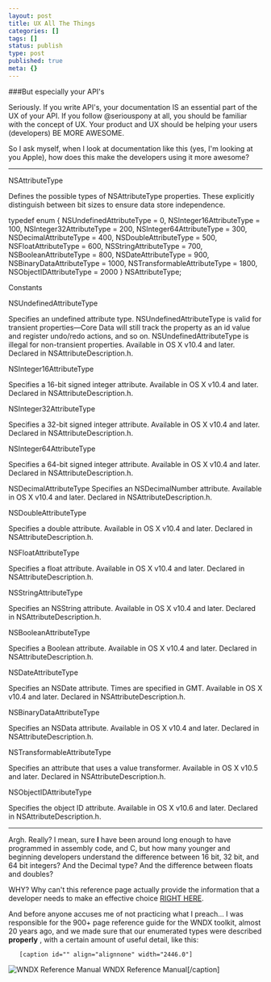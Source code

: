```yaml
---
layout: post
title: UX All The Things
categories: []
tags: []
status: publish
type: post
published: true
meta: {}
---
```


###But especially your API's



Seriously.  If you write API's, your documentation IS an essential part of the UX of your API.  If you follow @seriouspony at all, you should be familiar with the concept of UX.  Your product and UX should be helping your users (developers) BE MORE AWESOME.


So I ask myself, when I look at documentation like this (yes, I'm looking at you Apple), how does this make the developers using it more awesome?


****



NSAttributeType


Defines the possible types of NSAttributeType properties. These explicitly distinguish between bit sizes to ensure data store independence.


typedef enum {
NSUndefinedAttributeType = 0,
NSInteger16AttributeType = 100,
NSInteger32AttributeType = 200,
NSInteger64AttributeType = 300,
NSDecimalAttributeType = 400,
NSDoubleAttributeType = 500,
NSFloatAttributeType = 600,
NSStringAttributeType = 700,
NSBooleanAttributeType = 800,
NSDateAttributeType = 900,
NSBinaryDataAttributeType = 1000,
NSTransformableAttributeType = 1800,
NSObjectIDAttributeType = 2000
} NSAttributeType;


Constants


NSUndefinedAttributeType


Specifies an undefined attribute type.
NSUndefinedAttributeType is valid for transient properties—Core Data will still track the property as an id value and register undo/redo actions, and so on.
NSUndefinedAttributeType is illegal for non-transient properties.
Available in OS X v10.4 and later.
Declared in NSAttributeDescription.h.


NSInteger16AttributeType


Specifies a 16-bit signed integer attribute.
Available in OS X v10.4 and later.
Declared in NSAttributeDescription.h.


NSInteger32AttributeType


Specifies a 32-bit signed integer attribute.
Available in OS X v10.4 and later.
Declared in NSAttributeDescription.h.


NSInteger64AttributeType


Specifies a 64-bit signed integer attribute.
Available in OS X v10.4 and later.
Declared in NSAttributeDescription.h.


NSDecimalAttributeType
Specifies an NSDecimalNumber attribute.
Available in OS X v10.4 and later.
Declared in NSAttributeDescription.h.


NSDoubleAttributeType


Specifies a double attribute.
Available in OS X v10.4 and later.
Declared in NSAttributeDescription.h.


NSFloatAttributeType


Specifies a float attribute.
Available in OS X v10.4 and later.
Declared in NSAttributeDescription.h.


NSStringAttributeType


Specifies an NSString attribute.
Available in OS X v10.4 and later.
Declared in NSAttributeDescription.h.


NSBooleanAttributeType


Specifies a Boolean attribute.
Available in OS X v10.4 and later.
Declared in NSAttributeDescription.h.


NSDateAttributeType


Specifies an NSDate attribute.
Times are specified in GMT.
Available in OS X v10.4 and later.
Declared in NSAttributeDescription.h.


NSBinaryDataAttributeType


Specifies an NSData attribute.
Available in OS X v10.4 and later.
Declared in NSAttributeDescription.h.


NSTransformableAttributeType


Specifies an attribute that uses a value transformer.
Available in OS X v10.5 and later.
Declared in NSAttributeDescription.h.


NSObjectIDAttributeType


Specifies the object ID attribute.
Available in OS X v10.6 and later.
Declared in NSAttributeDescription.h.


****



Argh.  Really?  I mean, sure 
**I**
 have been around long enough to have programmed in assembly code, and C, but how many younger and beginning developers understand the difference between 16 bit, 32 bit, and 64 bit integers?  And the Decimal type?  And the difference between floats and doubles?


WHY?  Why can't this reference page actually provide the information that a developer needs to make an effective choice 
[RIGHT HERE](https://developer.apple.com/library/mac/documentation/cocoa/reference/CoreDataFramework/Classes/NSAttributeDescription_Class/reference.html#//apple_ref/doc/uid/TP30001175-BAJBGGIB).


And before anyone accuses me of not practicing what I preach... I was responsible for the 900+ page reference guide for the WNDX toolkit, almost 20 years ago, and we made sure that our enumerated types were described 
**properly**
, with a certain amount of useful detail, like this:
  
       [caption id="" align="alignnone" width="2446.0"]
![WNDX Reference Manual](/squarespace_images/static_50d2902fe4b0959a0871a12c_50d29313e4b04687d9db349f_52a251b4e4b0e77c563c2387_1386369469237_Screen+Shot+2013-12-06+at+3.25.00+PM.png.00+PM.png) WNDX Reference Manual[/caption]
